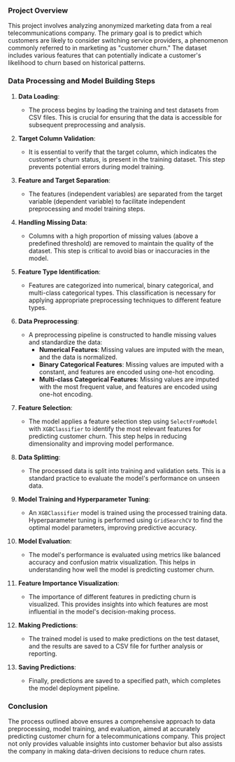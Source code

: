 ### Project Overview

This project involves analyzing anonymized marketing data from a real telecommunications company. The primary goal is to predict which customers are likely to consider switching service providers, a phenomenon commonly referred to in marketing as "customer churn." The dataset includes various features that can potentially indicate a customer's likelihood to churn based on historical patterns.

### Data Processing and Model Building Steps

1. **Data Loading**:
    - The process begins by loading the training and test datasets from CSV files. This is crucial for ensuring that the data is accessible for subsequent preprocessing and analysis.

2. **Target Column Validation**:
    - It is essential to verify that the target column, which indicates the customer's churn status, is present in the training dataset. This step prevents potential errors during model training.

3. **Feature and Target Separation**:
    - The features (independent variables) are separated from the target variable (dependent variable) to facilitate independent preprocessing and model training steps.

4. **Handling Missing Data**:
    - Columns with a high proportion of missing values (above a predefined threshold) are removed to maintain the quality of the dataset. This step is critical to avoid bias or inaccuracies in the model.

5. **Feature Type Identification**:
    - Features are categorized into numerical, binary categorical, and multi-class categorical types. This classification is necessary for applying appropriate preprocessing techniques to different feature types.

6. **Data Preprocessing**:
    - A preprocessing pipeline is constructed to handle missing values and standardize the data:
        - **Numerical Features**: Missing values are imputed with the mean, and the data is normalized.
        - **Binary Categorical Features**: Missing values are imputed with a constant, and features are encoded using one-hot encoding.
        - **Multi-class Categorical Features**: Missing values are imputed with the most frequent value, and features are encoded using one-hot encoding.

7. **Feature Selection**:
    - The model applies a feature selection step using `SelectFromModel` with `XGBClassifier` to identify the most relevant features for predicting customer churn. This step helps in reducing dimensionality and improving model performance.

8. **Data Splitting**:
    - The processed data is split into training and validation sets. This is a standard practice to evaluate the model's performance on unseen data.

9. **Model Training and Hyperparameter Tuning**:
    - An `XGBClassifier` model is trained using the processed training data. Hyperparameter tuning is performed using `GridSearchCV` to find the optimal model parameters, improving predictive accuracy.

10. **Model Evaluation**:
    - The model's performance is evaluated using metrics like balanced accuracy and confusion matrix visualization. This helps in understanding how well the model is predicting customer churn.

11. **Feature Importance Visualization**:
    - The importance of different features in predicting churn is visualized. This provides insights into which features are most influential in the model's decision-making process.

12. **Making Predictions**:
    - The trained model is used to make predictions on the test dataset, and the results are saved to a CSV file for further analysis or reporting.

13. **Saving Predictions**:
    - Finally, predictions are saved to a specified path, which completes the model deployment pipeline.

### Conclusion

The process outlined above ensures a comprehensive approach to data preprocessing, model training, and evaluation, aimed at accurately predicting customer churn for a telecommunications company. This project not only provides valuable insights into customer behavior but also assists the company in making data-driven decisions to reduce churn rates.

